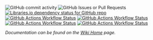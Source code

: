 ![GitHub commit activity](https://img.shields.io/github/last-commit/kevindheath/nugetpackages?color=%23ED753D&style=plastic&logo=github&label=Last%20Commit&)
![GitHub Issues or Pull Requests](https://img.shields.io/github/issues/kevindheath/nugetpackages?color=%23ED753D&style=plastic&logo=github&label=Issues)
[![Libraries.io dependency status for GitHub repo](https://img.shields.io/librariesio/github/kevindheath/nugetpackages?style=plastic&logo=nuget&label=Dependencies&color=%233EC2EE)](https://www.nuget.org/packages)
\
[![GitHub Actions Workflow Status](https://img.shields.io/github/actions/workflow/status/kevindheath/nugetpackages/build.yml?style=plastic&label=%F0%9F%9A%A7.NET%20Build)](https://github.com/kevindheath/nugetpackages/actions/workflows/build.yml)
[![GitHub Actions Workflow Status](https://img.shields.io/github/actions/workflow/status/kevindheath/nugetpackages/test.yml?style=plastic&label=%F0%9F%9A%A5%20Run%20Tests)](https://github.com/kevindheath/nugetpackages/actions/workflows/test.yml)
[![GitHub Actions Workflow Status](https://img.shields.io/github/actions/workflow/status/kevindheath/nugetpackages/merged.yml?style=plastic&label=%E2%99%BE%EF%B8%8F%20Pull%20Request%20Merge)](https://github.com/kevindheath/nugetpackages/actions/workflows/merged.yml)
[![GitHub Actions Workflow Status](https://img.shields.io/github/actions/workflow/status/kevindheath/nugetpackages/nuget.yml?style=plastic&label=%F0%9F%93%A6%20Upload%20Packages)](https://github.com/kevindheath/nugetpackages/actions/workflows/nuget.yml)

_Documentation can be found on the [Wiki Home](https://github.com/kevindheath/nugetpackages/wiki/NuGet-Packages) page._
